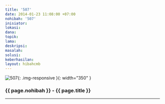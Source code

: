 ```yaml
---
title: '507'
date: 2014-01-23 11:08:00 +07:00
nohibah: '507'
inisiator: 
lokasi: 
dana: 
topik: 
lama: 
deskripsi: 
masalah: 
solusi: 
keberhasilan: 
layout: hibahcmb
---
```


![507](/static/img/hibahcmb/507.png){: .img-responsive }{: width="350" }

### {{ page.nohibah }} - {{ page.title }}

---
